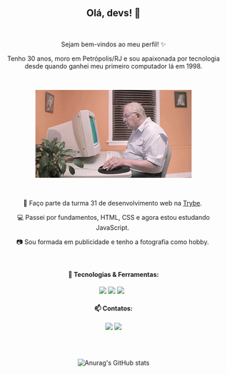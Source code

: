 <div align="center">

## Olá, devs! 👋
&nbsp;


Sejam bem-vindos ao meu perfil! :sparkles:

Tenho 30 anos, moro em Petrópolis/RJ e sou apaixonada por tecnologia desde quando ganhei meu primeiro computador lá em 1998.

&nbsp;


![old computer](https://github.com/cinthia-queiroz/cinthia-queiroz/blob/main/oldcomputer.gif)

&nbsp;

:green_heart: Faço parte da turma 31 de desenvolvimento web na [Trybe](http://betrybe.com/).&nbsp;

:computer: Passei por fundamentos, HTML, CSS e agora estou estudando JavaScript.&nbsp;

:camera: Sou formada em publicidade e tenho a fotografia como hobby.&nbsp;


&nbsp;

#### :hammer: Tecnologias & Ferramentas:

<img width="40px" src="https://cdn.jsdelivr.net/gh/devicons/devicon/icons/html5/html5-plain-wordmark.svg" /> <img width="40px" src="https://cdn.jsdelivr.net/gh/devicons/devicon/icons/css3/css3-plain-wordmark.svg" /> <img width="40px" src="https://cdn.jsdelivr.net/gh/devicons/devicon/icons/javascript/javascript-plain.svg" />
&nbsp;
#### 📫 Contatos:

<div>
<a href = "mailto:queiroz.cinthia@outlook.com"><img src="https://img.shields.io/badge/Gmail-D14836?style=for-the-badge&logo=gmail&logoColor=white" target="_blank"></a>
<a href="https://www.linkedin.com/in/seu-usuário-linkedln-aqui" target="_blank"><img src="https://img.shields.io/badge/-LinkedIn-%230077B5?style=for-the-badge&logo=linkedin&logoColor=white" target="_blank"></a>   
</div>
&nbsp;

&nbsp;

![Anurag's GitHub stats](https://github-readme-stats.vercel.app/api?username=cinthia-queiroz&show_icons=true&theme=transparent)

